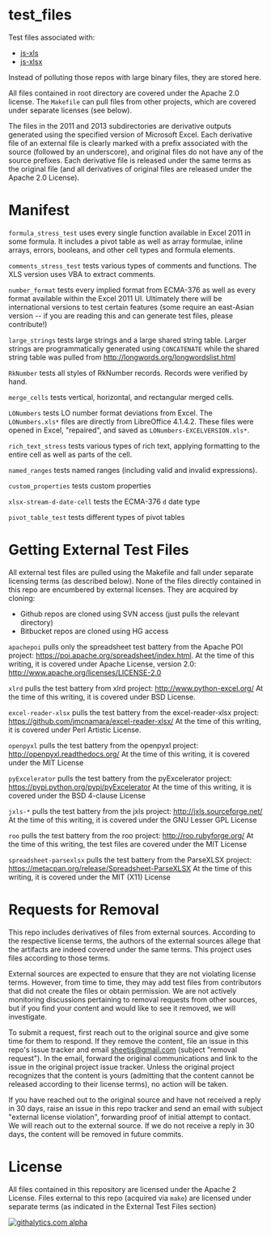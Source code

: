 # test_files

Test files associated with:

 - [js-xls](https://github.com/SheetJS/js-xls)
 - [js-xlsx](https://github.com/SheetJS/js-xlsx)

Instead of polluting those repos with large binary files, they are stored here.

All files contained in root directory are covered under the Apache 2.0 license.
The `Makefile` can pull files from other projects, which are covered under
separate licenses (see below).

The files in the 2011 and 2013 subdirectories are derivative outputs generated
using the specified version of Microsoft Excel.  Each derivative file of an
external file is clearly marked with a prefix associated with the source
(followed by an underscore), and original files do not have any of the source
prefixes.  Each derivative file is released under the same terms as the original
file (and all derivatives of original files are released under the Apache 2.0
License).

# Manifest

`formula_stress_test` uses every single function available in Excel 2011 in some
formula.  It includes a pivot table as well as array formulae, inline arrays,
errors, booleans, and other cell types and formula elements.

`comments_stress_test` tests various types of comments and functions.  The XLS
version uses VBA to extract comments.

`number_format` tests every implied format from ECMA-376 as well as every format
available within the Excel 2011 UI.  Ultimately there will be international
versions to test certain features (some require an east-Asian version -- if you
are reading this and can generate test files, please contribute!)

`large_strings` tests large strings and a large shared string table.  Larger
strings are programmatically generated using `CONCATENATE` while the shared
string table was pulled from <http://longwords.org/longwordslist.html>

`RkNumber` tests all styles of RkNumber records.  Records were verified by hand.

`merge_cells` tests vertical, horizontal, and rectangular merged cells.

`LONumbers` tests LO number format deviations from Excel.  The `LONumbers.xls*`
files are directly from LibreOffice 4.1.4.2.  These files were opened in Excel,
"repaired", and saved as `LONumbers-EXCELVERSION.xls*`.

`rich_text_stress` tests various types of rich text, applying formatting to the
entire cell as well as parts of the cell.

`named_ranges` tests named ranges (including valid and invalid expressions).

`custom_properties` tests custom properties

`xlsx-stream-d-date-cell` tests the ECMA-376 `d` date type

`pivot_table_test` tests different types of pivot tables

# Getting External Test Files

All external test files are pulled using the Makefile and fall under separate
licensing terms (as described below).  None of the files directly contained in
this repo are encumbered by external licenses.  They are acquired by cloning:

- Github repos are cloned using SVN access (just pulls the relevant directory)
- Bitbucket repos are cloned using HG access

`apachepoi` pulls only the spreadsheet test battery from the Apache POI project:
<https://poi.apache.org/spreadsheet/index.html>.
At the time of this writing, it is covered under Apache License, version 2.0:
<http://www.apache.org/licenses/LICENSE-2.0>

`xlrd` pulls the test battery from xlrd project: <http://www.python-excel.org/>
At the time of this writing, it is covered under BSD License.

`excel-reader-xlsx` pulls the test battery from the excel-reader-xlsx project:
<https://github.com/jmcnamara/excel-reader-xlsx/>
At the time of this writing, it is covered under Perl Artistic License.

`openpyxl` pulls the test battery from the openpyxl project:
<http://openpyxl.readthedocs.org/>
At the time of this writing, it is covered under the MIT License

`pyExcelerator` pulls the test battery from the pyExcelerator project:
<https://pypi.python.org/pypi/pyExcelerator>
At the time of this writing, it is covered under the BSD 4-clause License

`jxls-*` pulls the test battery from the jxls project:
<http://jxls.sourceforge.net/>
At the time of this writing, it is covered under the GNU Lesser GPL License

`roo` pulls the test battery from the roo project: <http://roo.rubyforge.org/>
At the time of this writing, the test files are covered under the MIT License

`spreadsheet-parsexlsx` pulls the test battery from the ParseXLSX project:
<https://metacpan.org/release/Spreadsheet-ParseXLSX>
At the time of this writing, it is covered under the MIT (X11) License

# Requests for Removal

This repo includes derivatives of files from external sources.  According to the
respective license terms, the authors of the external sources allege that the
artifacts are indeed covered under the same terms.  This project uses files
according to those terms.

External sources are expected to ensure that they are not violating license
terms.  However, from time to time, they may add test files from contributors
that did not create the files or obtain permission.  We are not actively
monitoring discussions pertaining to removal requests from other sources, but if
you find your content and would like to see it removed, we will investigate.

To submit a request, first reach out to the original source and give some time
for them to respond. If they remove the content, file an issue in this repo's
issue tracker and email <sheetjs@gmail.com> (subject "removal request"). In the
email, forward the original communications and link to the issue in the
original project issue tracker. Unless the original project recognizes that the
content is yours (admitting that the content cannot be released according to
their license terms), no action will be taken.

If you have reached out to the original source and have not received a reply in
30 days, raise an issue in this repo tracker and send an email with subject
"external license violation", forwarding proof of initial attempt to contact.
We will reach out to the external source.  If we do not receive a reply in 30
days, the content will be removed in future commits.

# License

All files contained in this repository are licensed under the Apache 2 License.
Files external to this repo (acquired via `make`) are licensed under separate
terms (as indicated in the External Test Files section)

[![githalytics.com alpha](https://cruel-carlota.pagodabox.com/1a1b91956aee094414d49d818560a2b5 "githalytics.com")](http://githalytics.com/SheetJS/test_files)
